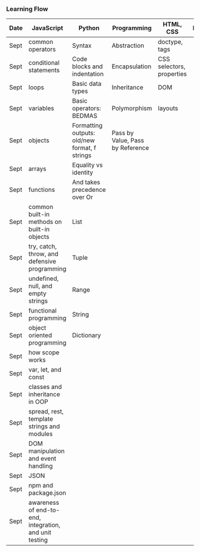 ### Learning Flow
|Date|JavaScript|Python|Programming|HTML, CSS|React|
|----|----------|------|-----------|---------|-----|
|Sept|common operators|Syntax|Abstraction|doctype, tags|
|Sept|conditional statements|Code blocks and indentation|Encapsulation|CSS selectors, properties|
|Sept|loops|Basic data types|Inheritance|DOM|
|Sept|variables|Basic operators: BEDMAS|Polymorphism|layouts|
|Sept|objects|Formatting outputs: old/new format, f strings|Pass by Value, Pass by Reference|
|Sept|arrays|Equality vs identity|
|Sept|functions|And takes precedence over Or|
|Sept|common built-in methods on built-in objects|List|
|Sept|try, catch, throw, and defensive programming|Tuple|
|Sept|undefined, null, and empty strings|Range|
|Sept|functional programming|String|
|Sept|object oriented programming|Dictionary|
|Sept|how scope works|
|Sept|var, let, and const|
|Sept|classes and inheritance in OOP|
|Sept|spread, rest, template strings and modules|
|Sept|DOM manipulation and event handling|
|Sept|JSON|
|Sept|npm and package.json|
|Sept|awareness of end-to-end, integration, and unit testing|
